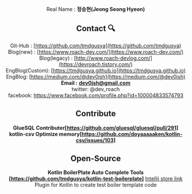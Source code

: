 <div align='center'>

Real Name : **정승현(Jeong Seong Hyeon)**
  
## Contact 🔍

Git-Hub : [https://github.com/tmdgusya](https://github.com/tmdgusya)  
Blog(new) : [https://www.roach-dev.com/](https://www.roach-dev.com/)  
Blog(legacy) : [http://www.roach-devlog.com/](https://devroach.tistory.com/)  
EngBlog(Custom): [https://tmdgusya.github.io](https://tmdgusya.github.io)  
EngBlog: [https://medium.com/@dev0jsh](https://medium.com/@dev0jsh)  
**Email :** **dev0jsh@gmail.com**  
twitter: @dev_roach  
facebook: https://www.facebook.com/profile.php?id=100004833574793  

## Contribute

**GlueSQL Contributer[https://github.com/gluesql/gluesql/pull/291]**  
**kotlin-csv Optimize memory[https://github.com/doyaaaaaken/kotlin-csv/issues/103]**  

## Open-Source

**Kotlin BoilerPlate Auto Complete Tools [https://github.com/tmdgusya/kotlin-test-boilerplate]**
[Intellij store link](https://plugins.jetbrains.com/plugin/19868-kotest-boilerplate)  
Plugin for Kotlin to create test boiler template code
  
</div>

<!--
**tmdgusya/tmdgusya** is a ✨ _special_ ✨ repository because its `README.md` (this file) appears on your GitHub profile.

